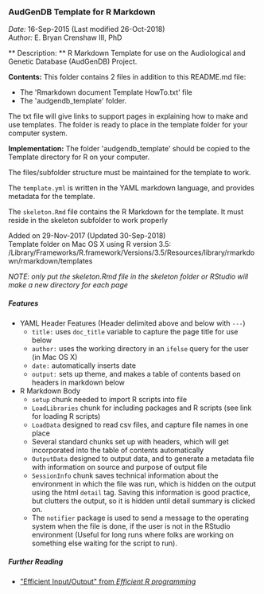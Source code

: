 ### AudGenDB Template for R Markdown ###

*Date:* 16-Sep-2015 (Last modified 26-Oct-2018)  
*Author:* E. Bryan Crenshaw III, PhD  

** Description: ** R Markdown Template for use on the Audiological and Genetic Database (AudGenDB) Project.

**Contents:** This folder contains 2 files in addition to this README.md file:

- The 'Rmarkdown document Template HowTo.txt' file
- The 'audgendb_template' folder.

The txt file will give links to support pages in explaining how to make and use templates.  The folder is ready to place in the template folder for your computer system.   

**Implementation:** The folder 'audgendb_template' should be copied to the Template directory for R on your computer.

The files/subfolder structure must be maintained for the template to work.

The `template.yml` is written in the YAML markdown language, and provides metadata for the template.

The `skeleton.Rmd` file contains the R Markdown for the template. It must reside in the skeleton subfolder to work properly

Added on 29-Nov-2017 (Updated 30-Sep-2018)  
Template folder on Mac OS X using R version 3.5:
/Library/Frameworks/R.framework/Versions/3.5/Resources/library/rmarkdown/rmarkdown/templates

*NOTE: only put the skeleton.Rmd file in the skeleton folder or RStudio will make a new directory for each page*

##### Features #####
- YAML Header Features (Header delimited above and below with `---`)
  - `title:` uses `doc_title` variable to capture the page title for use below
  - `author:` uses the working directory in an `ifelse` query for the user (in Mac OS X)
  - `date:` automatically inserts date
  - `output:` sets up theme, and makes a table of contents based on headers in markdown below
- R Markdown Body
  - `setup` chunk needed to import R scripts into file
  - `LoadLibraries` chunk for including packages and R scripts (see link for loading R scripts)
  - `LoadData` designed to read csv files, and capture file names in one place
  - Several standard chunks set up with headers, which will get incorporated into the table of contents automatically
  - `OutputData` designed to output data, and to generate a metadata file with information on source and purpose of output file
  - `SessionInfo` chunk saves technical information about the environment in which the file was run, which is hidden on the output using the html `detail` tag. Saving this information is good practice, but clutters the output, so it is hidden until detail summary is clicked on.  
  - The `notifier` package is used to send a message to the operating system when the file is done, if the user is not in the RStudio environment (Useful for long runs where folks are working on something else waiting for the script to run).

##### Further Reading #####
- ["Efficient Input/Output" from *Efficient R programming* ](https://bookdown.org/csgillespie/efficientR/input-output.html)
